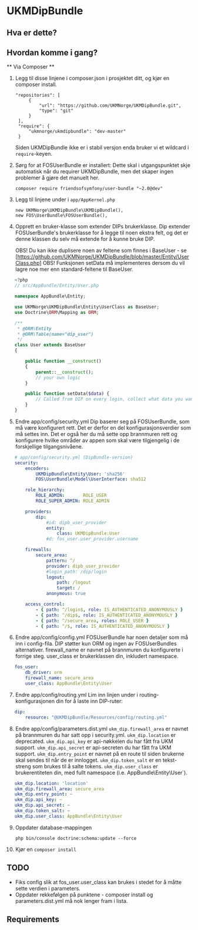 UKMDipBundle
========================

Hva er dette?
-------------

Hvordan komme i gang?
---------------------

** Via Composer **

1. Legg til disse linjene i composer.json i prosjektet ditt, og kjør en composer install.

   ```composer
   "repositories": [
        {
            "url": "https://github.com/UKMNorge/UKMDipBundle.git",
            "type": "git"
        }
    ],
    "require": {
    	"ukmnorge/ukmdipbundle": "dev-master"
    }

   ``` 
   Siden UKMDipBundle ikke er i stabil versjon enda bruker vi et wildcard i `require`-keyen.
2. Sørg for at FOSUserBundle er installert:
   Dette skal i utgangspunktet skje automatisk når du requirer UKMDipBundle, men det skaper ingen problemer å gjøre det manuelt her.

   `composer require friendsofsymfony/user-bundle "~2.0@dev"`

3. Legg til linjene under i `app/AppKernel.php`

   ```
   new UKMNorge\UKMDipBundle\UKMDipBundle(),
   new FOS\UserBundle\FOSUserBundle(),
   ```

4. Opprett en bruker-klasse som extender DIPs brukerklasse. 
   Dip extender FOSUserBundle's brukerklasse for å legge til noen ekstra felt, og det er denne klassen du selv må extende for å kunne bruke DIP.

   OBS! Du kan ikke duplisere noen av feltene som finnes i BaseUser - se [https://github.com/UKMNorge/UKMDipBundle/blob/master/Entity/UserClass.php]
   OBS! Funksjonen setData må implementeres dersom du vil lagre noe mer enn standard-feltene til BaseUser.

 ```php
	<?php
	// src/AppBundle/Entity/User.php

	namespace AppBundle\Entity;

	use UKMNorge\UKMDipBundle\Entity\UserClass as BaseUser;
	use Doctrine\ORM\Mapping as ORM;

	/**
	 * @ORM\Entity
	 * @ORM\Table(name="dip_user")
	 */
	class User extends BaseUser
	{

	    public function __construct()
	    {
	        parent::__construct();
	        // your own logic
	    }

	    public function setData($data) {
	    	// Called from DIP on every login, collect what data you want here.
		}
	}

 ```

5. Endre app/config/security.yml
   Dip baserer seg på FOSUserBundle, som må være konfigurert rett. Det er derfor en del konfigurasjonsverdier som må settes inn.
   Det er også her du må sette opp brannmuren rett og konfigurere hvilke områder av appen som skal være tilgjengelig i de forskjellige tilgangsnivåene.

 ```yaml
    # app/config/security.yml (DipBundle-version)
    security:
	    encoders:
	        UKMDipBundle\Entity\User: 'sha256'
	        FOS\UserBundle\Model\UserInterface: sha512

	    role_hierarchy:
	        ROLE_ADMIN:       ROLE_USER
	        ROLE_SUPER_ADMIN: ROLE_ADMIN

	    providers:
	        dip:
	            #id: dipb_user_provider
	            entity:
	                class: UKMDipBundle:User
	            #d: fos_user.user_provider.username

	    firewalls:
	        secure_area:
	            pattern: ^/
	            provider: dipb_user_provider
	            #login_path: /dip/login
	            logout:
	                path: /logout
	                target: /
	            anonymous: true

	    access_control:
	        - { path: ^/login$, role: IS_AUTHENTICATED_ANONYMOUSLY }
	        - { path: ^/dip$, role: IS_AUTHENTICATED_ANONYMOUSLY }
	        - { path: ^/secure_area, roles: ROLE_USER }
	        - { path: ^/$, role: IS_AUTHENTICATED_ANONYMOUSLY }

 ```

6. Endre app/config/config.yml
   FOSUserBundle har noen detaljer som må inn i config-fila. DIP støtter kun ORM og ingen av FOSUserBundles alternativer.
   firewall_name er navnet på brannmuren du konfigurerte i forrige steg.
   user_class er brukerklassen din, inkludert namespace.

 ```yaml
    fos_user:
        db_driver: orm
        firewall_name: secure_area
        user_class: AppBundle\Entity\User
 ```

7. Endre app/config/routing.yml
   Lim inn linjen under i routing-konfigurasjonen din for å laste inn DIP-ruter:

 ```yaml
 	dip:
    	resource: "@UKMDipBundle/Resources/config/routing.yml"
 ```

8. Endre app/config/parameters.dist.yml
   `ukm_dip.firewall_area` er navnet på brannmuren du har satt opp i security.yml.
   `ukm_dip.location` er deprecated.
   `ukm_dip.api_key` er api-nøkkelen du har fått fra UKM support.
   `ukm_dip.api_secret` er api-secreten du har fått fra UKM support.
   `ukm_dip.entry_point` er navnet på en route til siden brukerne skal sendes til når de er innlogget.
   `ukm_dip.token_salt` er en tekst-streng som brukes til å salte tokens.
   `ukm_dip.user_class` er brukerentiteten din, med fullt namespace (i.e. AppBundle\Entity\User`).

 ```yaml
    ukm_dip.location: 'location'
    ukm_dip.firewall_area: secure_area
    ukm_dip.entry_point: ~
    ukm_dip.api_key: ~
    ukm_dip.api_secret: ~
    ukm_dip.token_salt: ~
    ukm_dip.user_class: AppBundle\Entity\User 
 ```

9. Oppdater database-mappingen
   
   ```
   php bin/console doctrine:schema:update --force
   ```

10. Kjør en `composer install`

TODO
----
- Fiks config slik at fos_user.user_class kan brukes i stedet for å måtte sette verdien i parameters.
- Oppdater rekkefølgen på punktene - composer install og parameters.dist.yml må nok lenger fram i lista.

Requirements
------------


